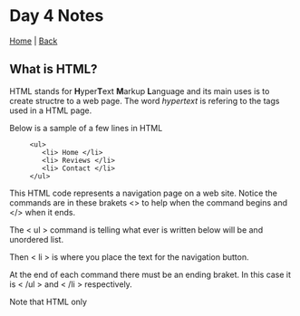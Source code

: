# Day 4 Notes

[Home](/README.md) | [Back](/102-main/102TableofContents.md)


## What is HTML?

HTML stands for **H**yper**T**ext **M**arkup **L**anguage and its main uses is to create structre to a web page. The word *hypertext* is refering to the tags used in a HTML page.

Below is a sample of a few lines in HTML
     
     
         <ul>
            <li> Home </li>
            <li> Reviews </li>
            <li> Contact </li>
         </ul>

This HTML code represents a navigation page on a web site. Notice the commands are in these brakets <> to help when the command begins and </> when it ends. 

The < ul > command is telling what ever is written below will be and unordered list.

Then < li > is where you place the text for the navigation button.

At the end of each command there must be an ending braket. In this case it is < /ul > and < /li > respectively.


Note that HTML only 